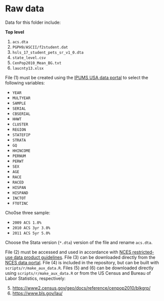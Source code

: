 # Raw data

Data for this folder include:

**Top level**

1. `acs.dta`
1. `PGPH9/ASCII/f2student.dat`
1. `hsls_17_student_pets_sr_v1_0.dta`
1. `state_level.csv`
1. `CenPop2010_Mean_BG.txt`
1. `laucnty13.xlsx`

File (1) must be created using the [IPUMS USA data
portal](https://usa.ipums.org/usa-action/variables/group) to select
the following variables:

- `YEAR`
- `MULTYEAR`
- `SAMPLE`
- `SERIAL`
- `CBSERIAL`
- `HHWT`
- `CLUSTER`
- `REGION`
- `STATEFIP`
- `STRATA`
- `GQ`
- `HHINCOME`
- `PERNUM`
- `PERWT`
- `SEX`
- `AGE`
- `RACE`
- `RACED`
- `HISPAN`
- `HISPAND`
- `INCTOT`
- `FTOTINC`

Cho0se three sample:

- `2009 ACS 1.0%`
- `2010 ACS 3yr 3.0%`
- `2011 ACS 5yr 5.0%`

Choose the Stata version (`*.dta`) version of the file and rename
`acs.dta`.

File (2) must be accessed and used in accordance with [NCES restricted-use data
product guidelines](https://nces.ed.gov/statprog/instruct.asp). File (3) can be
downloaded directly from the [NCES data
portal](https://nces.ed.gov/surveys/hsls09/). File (4) is included in the
repository, but can be built with `scripts/r/make_aux_data.R`. Files (5) and (6)
can be downloaded directly using `scripts/r/make_aux_data.R` or from the US
Census and Bureau of Labor Statistics, respectively:

5. https://www2.census.gov/geo/docs/reference/cenpop2010/blkgrp/
6. https://www.bls.gov/lau/
